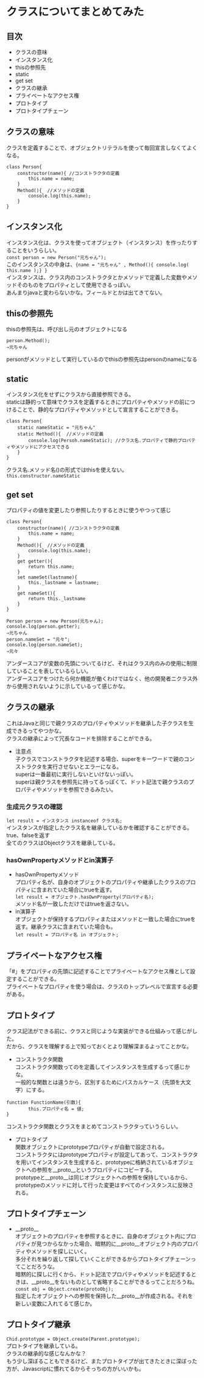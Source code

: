 # クラスについてまとめてみた

## 目次
- クラスの意味
- インスタンス化
- thisの参照先
- static
- get set
- クラスの継承
- プライベートなアクセス権
- プロトタイプ
- プロトタイプチェーン


## クラスの意味
クラスを定義することで、オブジェクトリテラルを使って毎回宣言しなくてよくなる。
```
class Person{
    constructor(name){ //コンストラクタの定義
        this.name = name;
    }
    Method(){  //メソッドの定義
        console.log(this.name);
    }
}
```

## インスタンス化
インスタンス化は、クラスを使ってオブジェクト（インスタンス）を作ったりすることをいうらしい。  
`const person = new Person("元ちゃん");`  
このインスタンスの中身は、`{name = "元ちゃん" , Method(){ console.log( this.name );} }`  
インスタンスは、クラス内のコンストラクタとかメソッドで定義した変数やメソッドそのものをプロパティとして使用できるっぽい。  
あんまりjavaと変わらないかな。フィールドとかは出てきてない。

## thisの参照先
thisの参照先は、呼び出し元のオブジェクトになる
```
person.Method();
⇒元ちゃん
```
personがメソッドとして実行しているのでthisの参照先はpersonのnameになる

## static
インスタンス化をせずにクラスから直接参照できる。  
staticは静的って意味でクラスを定義するときにプロパティやメソッドの前につけることで、静的なプロパティやメソッドとして宣言することができる。  
```
class Person{
    static nameStatic = "元ちゃん"
    static Method(){  //メソッドの定義
        console.log(Persoh.nameStatic); //クラス名.プロパティで静的プロパティやメソッドにアクセスできる
    }
}
```
クラス名.メソッド名()の形式ではthisを使えない。  
`this.constructor.nameStatic`  

## get set
プロパティの値を変更したり参照したりするときに使うやつって感じ  
```
class Person{
    constructor(name){ //コンストラクタの定義
        this.name = name;
    }
    Method(){  //メソッドの定義
        console.log(this.name);
    }
    get getter(){
        return this.name;
    }
    set nameSet(lastname){
        this._lastname = lastname;
    }
    get nameSet(){
        return this._lastname
    }
}

Person person = new Person(元ちゃん);
console.log(person.getter);
⇒元ちゃん
person.nameSet = "元々";
console.log(person.nameSet);
⇒元々
```
アンダースコアが変数の先頭についてるけど、それはクラス内のみの使用に制限していることを表しているらしい。  
アンダースコアをつけたら何か機能が働くわけではなく、他の開発者ニクラス外から使用されないように示しているって感じかな。

## クラスの継承
これはJavaと同じで親クラスのプロパティやメソッドを継承した子クラスを生成できるってやつかな。  
クラスの継承によって冗長なコードを排除することができる。  
- 注意点  
子クラスでコンストラクタを記述する場合、superをキーワードで親のコンストラクタを実行させないとエラーになる。  
superは一番最初に実行しないといけないっぽい。  
superは親クラスを参照先に持ってるっぽくて、ドット記法で親クラスのプロパティやメソッドを参照できるみたい。  

### 生成元クラスの確認
`let result = インスタンス instanceof クラス名;`  
インスタンスが指定したクラス名を継承しているかを確認することができる。true、falseを返す  
全てのクラスはObjectクラスを継承している。  

### hasOwnPropertyメソッドとin演算子
- hasOwnPropertyメソッド  
プロパティ名が、自身のオブジェクトのプロパティや継承したクラスのプロパティに含まれていた場合にtrueを返す。  
`let result = オブジェクト.hasOwnProperty(プロパティ名);`  
メソッド名が一致しただけではtrueを返さない。  
- in演算子  
オブジェクトが保持するプロパティまたはメソッドと一致した場合にtrueを返す。継承クラスに含まれていた場合も。  
`let result = プロパティ名 in オブジェクト;`　　

## プライベートなアクセス権
「#」をプロパティの先頭に記述することでプライベートなアクセス権として設定することができる。  
プライベートなプロパティを使う場合は、クラスのトップレベルで宣言する必要がある。  

## プロトタイプ
クラス記法ができる前に、クラスと同じような実装ができる仕組みって感じがした。  
だから、クラスを理解する上で知っておくとより理解深まるよってことかな。  
- コンストラクタ関数  
コンストラクタ関数ってのを定義してインスタンスを生成するって感じかな。  
一般的な関数とは違うから、区別するためにパスカルケース（先頭を大文字）にする。  
```
function FunctionName(引数){
        this.プロパティ名 = 値;
}
```
コンストラクタ関数とクラスをまとめてコンストラクタっていうらしい。  
- プロトタイプ  
関数オブジェクトにprototypeプロパティが自動で設定される。  
コンストラクタにはprototypeプロパティが設定してあって、コンストラクタを用いてインスタンスを生成すると、prototypeに格納されているオブジェクトへの参照を__proto__というプロパティにコピーする。  
prototypeと__proto__は同じオブジェクトへの参照を保持しているから、prototypeのメソッドに対して行った変更はすべてのインスタンスに反映される。  

## プロトタイプチェーン
- \_\_proto__  
オブジェクトのプロパティを参照するときに、自身のオブジェクト内にプロパティが見つからなかった場合、暗黙的に__proto__オブジェクト内のプロパティやメソッドを探しにいく。  
多分それを繰り返して探していくことができるからプロトタイプチェーンってことだろうな。  
暗黙的に探しに行くから、ドット記法でプロパティやメソッドを記述するときは、__proto__をないものとして省略することができるってことだろうね。  
`const obj = Object.create(protoObj);`  
指定したオブジェクトへの参照を保持した__proto__が作成される。それを新しい変数に入れてるて感じか。  

## プロトタイプ継承
`Chid.prototype = Object.create(Parent.prototype);`  
プロトタイプを継承している。  
クラスの継承的な感じなんかな？  
もう少し深ぼることもできるけど、またプロトタイプが出てきたときに深ぼった方が、Javascriptに慣れてるからそっちの方がいいかも。  
